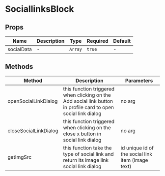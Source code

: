 # SociallinksBlock

## Props

<!-- @vuese:SociallinksBlock:props:start -->
|Name|Description|Type|Required|Default|
|---|---|---|---|---|
|socialData|-|`Array`|`true`|-|

<!-- @vuese:SociallinksBlock:props:end -->


## Methods

<!-- @vuese:SociallinksBlock:methods:start -->
|Method|Description|Parameters|
|---|---|---|
|openSocialLinkDialog|this function triggered when clicking on the Add social link  button in profile card  to open social link dialog|no arg|
|closeSocialLinkDialog|this function triggered when clicking on the close x button in social link dialog|no arg|
|getImgSrc|this function take the type of social link and return its image link social link dialog|id unique id of the social link item (image text)|

<!-- @vuese:SociallinksBlock:methods:end -->


